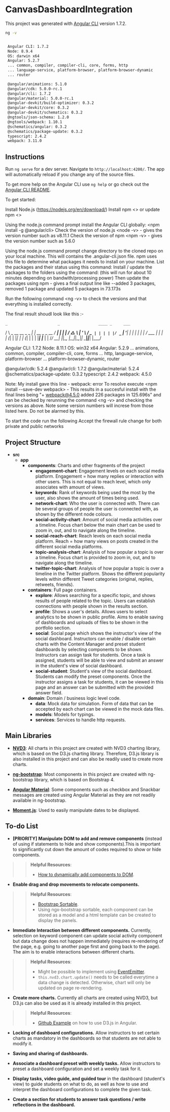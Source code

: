 # CanvasDashboardIntegration

This project was generated with [Angular CLI](https://github.com/angular/angular-cli) version 1.7.2. 

``` sh 
ng -v 


 Angular CLI: 1.7.2
 Node: 8.9.4
 OS: darwin x64
 Angular: 5.2.7
 ... common, compiler, compiler-cli, core, forms, http
 ... language-service, platform-browser, platform-browser-dynamic
 ... router

 @angular/animations: 5.1.0
 @angular/cdk: 5.0.0-rc.1
 @angular/cli: 1.7.2
 @angular/material: 5.0.0-rc.1
 @angular-devkit/build-optimizer: 0.3.2
 @angular-devkit/core: 0.3.2
 @angular-devkit/schematics: 0.3.2
 @ngtools/json-schema: 1.2.0
 @ngtools/webpack: 1.10.1
 @schematics/angular: 0.3.2
 @schematics/package-update: 0.3.2
 typescript: 2.4.2
 webpack: 3.11.0

```


## Instructions

Run `ng serve` for a dev server. Navigate to `http://localhost:4200/`. The app will automatically reload if you change any of the source files.

To get more help on the Angular CLI use `ng help` or go check out the [Angular CLI README](https://github.com/angular/angular-cli/blob/master/README.md).

To get started:

Install Node.js (https://nodejs.org/en/download/)
Install npm <> or update npm <>

Using the node.js command prompt install the Angular CLI globally: <npm install -g @angular/cli>
Check the version of node.js <node -v> - gives the version number such as v8.11.1
Check the version of npm <npm -v> - gives the version number such as 5.6.0

Using the node.js command prompt change directory to the cloned repo on your local machine. This will contains the .angular-cli.json file. npm uses this file to determine what packages it needs to install on your machine.
List the packages and their status using this command: <npm ls>
Install / update the packages to the folders using the command: <npm install> (this will run for about 10 minutes depending on bandwith/processing power)
Then update the packages using npm <npm update> - gives a final output line like --added 3 packages, removed 1 package and updated 5 packages in 73.173s

Run the following command <ng -v> to check the versions and that everything is installed correctly.

The final result shoudl look like this :-

    _                      _                 ____ _     ___
   / \   _ __   __ _ _   _| | __ _ _ __     / ___| |   |_ _|
  / △ \ | '_ \ / _` | | | | |/ _` | '__|   | |   | |    | |
 / ___ \| | | | (_| | |_| | | (_| | |      | |___| |___ | |
/_/   \_\_| |_|\__, |\__,_|_|\__,_|_|       \____|_____|___|
               |___/

Angular CLI: 1.7.2
Node: 8.11.1
OS: win32 x64
Angular: 5.2.9
... animations, common, compiler, compiler-cli, core, forms
... http, language-service, platform-browser
... platform-browser-dynamic, router

@angular/cdk: 5.2.4
@angular/cli: 1.7.2
@angular/material: 5.2.4
@schematics/package-update: 0.3.2
typescript: 2.4.2
webpack: 4.5.0

Note: My install gave this line - webpack: error
To resolve execute <npm install --save-dev webpack> - This results in a succesful install with the final lines being "+ webpack@4.5.0 added 226 packages in 125.696s" and can be checked by rerunning the command <ng -v> and checking the versions as above. Note some version numbers will increse from those listed here. Do not be alarmed by this.

To start the code run the following <ng serve>
Accept the firewall rule change for both private and public networks


## Project Structure

* **src**
  * **app**
    * **components**: Charts and other fragments of the project
      * **engagement-chart**: Engagement levels on each social media platform. Engagement = how many replies or interaction with other users. This is not equal to reach level, which only associates with amount of views.
      * **keywords**: Rank of keywords being used the most by the user, also shows the amount of times being used.
      * **network-chart**: Who the user is connected with. There can be several groups of people the user is connected with, as shown by the different node colours.
      * **social-activity-chart**: Amount of social media activities over a timeline. Focus chart below the main chart can be used to zoom in, out, and to navigate along the timeline.
      * **social-reach-chart**: Reach levels on each social media platform. Reach = how many views on posts created in the different social media platforms.
      * **topic-analysis-chart**: Analysis of how popular a topic is over a timeline. Focus chart is provided to zoom in, out, and to navigate along the timeline.
      * **twitter-topic-chart**: Analysis of how popular a topic is over a timeline in the Twitter platform. Shows the different popularity levels within different Tweet categories (original, replies, retweets, friends).
    * **containers**: Full page containers.
      * **explore**: Allows searching for a specific topic, and shows results of people related to the topic. Users can establish connections with people shown in the results section.
      * **profile**: Shows a user's details. Allows users to select analytics to be shown in public profile. Aims to enable saving of dashboards and uploads of files to be shown in the portfolio section.
      * **social**: Social page which shows the instructor's view of the social dashboard. Instructors can enable / disable certain charts with the Content Manager and preset student dashboards by selecting components to be shown. Instructors can assign task for students. Once a task is assigned, students will be able to view and submit an answer in the student's view of social dashboard.
      * **social-student**: Student's view of the social dashboard. Students can modify the preset components. Once the instructor assigns a task for students, it can be viewed in this page and an answer can be submitted with the provided answer field.
    * **domain**: Domain / business logic level code.
      * **data**: Mock data for simulation. Form of data that can be accepted by each chart can be viewed in the mock data files.
      * **models**: Models for typings.
      * **services**: Services to handle http requests.

## Main Libraries
- [**NVD3**](https://github.com/krispo/ng2-nvd3): All charts in this project are created with NVD3 charting library, which is based on the D3.js charting library. Therefore, D3.js library is also installed in this project and can also be readily used to create more charts.

- [**ng-bootstrap**](https://ng-bootstrap.github.io/#/home): Most components in this project are created with ng-bootstrap library, which is based on Bootstrap 4.

- [**Angular Material**](https://material.angular.io/): Some components such as checkbox and Snackbar messages are created using Angular Material as they are not readily available in ng-bootstrap.

- [**Moment.js**](https://momentjs.com/): Used to easily manipulate dates to be displayed.

## To-do List
- **[PRIORITY]** **Manipulate DOM to add and remove components** (instead of using if statements to hide and show components).This is important to significantly cut down the amount of codes required to show or hide components.
>> **Helpful Resources**:
>> * [How to dynamically add components to DOM](https://medium.com/front-end-hacking/dynamically-add-components-to-the-dom-with-angular-71b0cb535286).

- **Enable drag and drop movements to relocate components.**
>> **Helpful Resources**:
>> * [Bootstrap Sortable](https://valor-software.com/ngx-bootstrap/#/sortable).
>> * Using ngx-bootstrap sortable, each component can be stored as a model and a html template can be created to display the panels.

- **Immediate Interaction between different components.** Currently, selection on keyword component can update social activity component but data change does not happen immediately (requires re-rendering of the page, e.g. going to another page first and going back to the page). The aim is to enable interactions between different charts.
>> **Helpful Resources**:
>> * Might be possible to implement using [EventEmitter](https://angular.io/api/core/EventEmitter).
>> * `this.nvd3.chart.update()` needs to be called everytime a data change is detected. Otherwise, chart will only be updated on page re-rendering.

- **Create more charts.** Currently all charts are created using NVD3, but D3.js can also be used as it is already installed in this project.
>> **Helpful Resources**:
>> * [Github Example](https://github.com/datencia/d3js-angular2-example) on how to use D3.js in Angular.

- **Locking of dashboard configurations.** Allow instructors to set certain charts as mandatory in the dashboards so that students are not able to modify it. 

- **Saving and sharing of dashboards.**

- **Associate a dashboard preset with weekly tasks.** Allow instructors to preset a dashboard configuration and set a weekly task for it. 

- **Display tasks, video guide, and guided tour** in the dashboard (student's view) to guide students on what to do, as well as how to use and interpret the dashboard configurations to complete the given task.

- **Create a section for students to answer task questions / write reflections in the dashboard.**
